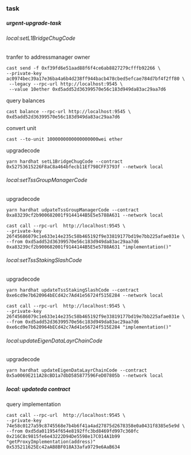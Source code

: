 ### task

##### urgent-upgrade-task

###### local:setL1BridgeChugCode

tranfer to addressmanager owner
```shell
cast send -f 0xf39fd6e51aad88f6f4ce6ab8827279cfffb92266 \
--private-key ac0974bec39a17e36ba4a6b4d238ff944bacb478cbed5efcae784d7bf4f2ff80 \
 --legacy --rpc-url http://localhost:9545 \
 --value 10ether 0xd5add52d36399570e56c183d949da83ac29aa7d6
```

query balances
```shell
cast balance --rpc-url http://localhost:9545 \
0xd5add52d36399570e56c183d949da83ac29aa7d6
```

convert unit
```shell
cast --to-unit 1000000000000000000wei ether
```

upgradecode
```shell
yarn hardhat setL1BridgeChugCode --contract 0x52753615226F8aC8a464bfecb11Ef798CFF3793f --network local

```

###### local:setTssGroupManagerCode

upgradecode
```shell
yarn hardhat udpateTssGroupManagerCode --contract 0xa83239cf2b900682001f9144144B5E5e5788A631 --network local

```

```shell
cast call --rpc-url  http://localhost:9545 \
--private-key 26f45686079c1e633e14e235c58b465192f9e33819177bd19e7bb225afae031e \
--from 0xd5add52d36399570e56c183d949da83ac29aa7d6 0xa83239cf2b900682001f9144144B5E5e5788A631 "implementation()"
```


###### local:setTssStakingSlashCode

upgradecode
```shell
yarn hardhat updateTssStakingSlashCode --contract 0xe6cd9e7b620964bECd42c7Ad41e56724f515E284 --network local

```


```shell
cast call --rpc-url  http://localhost:9545 \
--private-key 26f45686079c1e633e14e235c58b465192f9e33819177bd19e7bb225afae031e \
--from 0xd5add52d36399570e56c183d949da83ac29aa7d6 0xe6cd9e7b620964bECd42c7Ad41e56724f515E284 "implementation()"
```


###### local:updateEigenDataLayrChainCode

upgradecode
```shell
yarn hardhat updateEigenDataLayrChainCode --contract 0x5a0069E211A28cBD1a7dbD585877596FeD07805b --network local

```


##### local: updateda contract
query implementation
```shell
cast call --rpc-url  http://localhost:9545 \
--private-key 74e58c0127a59c8745568e7b4b6f41a4ad27875d2678358e0a0431f8385e5e9d \
--from 0xd5da011954f654e8192ffc3bd8469fd997c360fc 0x216C8c9815fe6e43222D94De5598e17C014A1b99 "getProxyImplementation(address)" 0x535211625Ec42aAB8BF018A33afa9729e6AaB634
```

